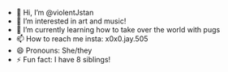 - 👋 Hi, I’m @violentJstan
- 👀 I’m interested in art and music!
- 🌱 I’m currently learning how to take over the world with pugs
- 📫 How to reach me insta: x0x0.jay.505
- 😄 Pronouns: She/they
- ⚡ Fun fact: I have 8 siblings!

<!---
violentJstan/violentJstan is a ✨ special ✨ repository because its `README.md` (this file) appears on your GitHub profile.
You can click the Preview link to take a look at your changes.
--->
